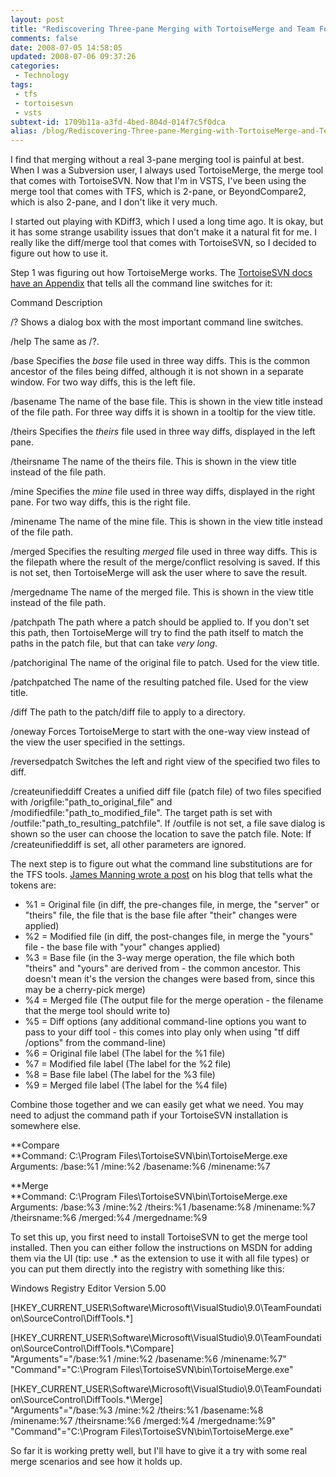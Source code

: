 ```yaml
---
layout: post
title: "Rediscovering Three-pane Merging with TortoiseMerge and Team Foundation Server"
comments: false
date: 2008-07-05 14:58:05
updated: 2008-07-06 09:37:26
categories:
 - Technology
tags:
 - tfs
 - tortoisesvn
 - vsts
subtext-id: 1709b11a-a3fd-4bed-804d-014f7c5f0dca
alias: /blog/Rediscovering-Three-pane-Merging-with-TortoiseMerge-and-Team-Foundation-Server.aspx
---
```



I find that merging without a real 3-pane merging tool is painful at best. When I was a Subversion user, I always used TortoiseMerge, the merge tool that comes with TortoiseSVN. Now that I'm in VSTS, I've been using the merge tool that comes with TFS, which is 2-pane, or BeyondCompare2, which is also 2-pane, and I don't like it very much.

I started out playing with KDiff3, which I used a long time ago. It is okay, but it has some strange usability issues that don't make it a natural fit for me. I really like the diff/merge tool that comes with TortoiseSVN, so I decided to figure out how to use it.

Step 1 was figuring out how TortoiseMerge works. The [TortoiseSVN docs have an Appendix](http://tortoisesvn.net/docs/release/TortoiseMerge_en/tme-automation.html#tme-automation-basics) that tells all the command line switches for it:

Command Description

/?
Shows a dialog box with the most important command line switches.

/help
The same as /?. 

/base
Specifies the _base_ file used in three way diffs. This is the common ancestor of the files being diffed, although it is not shown in a separate window. For two way diffs, this is the left file. 

/basename
The name of the base file. This is shown in the view title instead of the file path. For three way diffs it is shown in a tooltip for the view title. 

/theirs
Specifies the _theirs_ file used in three way diffs, displayed in the left pane. 

/theirsname
The name of the theirs file. This is shown in the view title instead of the file path. 

/mine
Specifies the _mine_ file used in three way diffs, displayed in the right pane. For two way diffs, this is the right file. 

/minename
The name of the mine file. This is shown in the view title instead of the file path. 

/merged
Specifies the resulting _merged_ file used in three way diffs. This is the filepath where the result of the merge/conflict resolving is saved. If this is not set, then TortoiseMerge will ask the user where to save the result. 

/mergedname
The name of the merged file. This is shown in the view title instead of the file path. 

/patchpath
The path where a patch should be applied to. If you don't set this path, then TortoiseMerge will try to find the path itself to match the paths in the patch file, but that can take _very long_. 

/patchoriginal
The name of the original file to patch. Used for the view title. 

/patchpatched
The name of the resulting patched file. Used for the view title. 

/diff
The path to the patch/diff file to apply to a directory. 

/oneway
Forces TortoiseMerge to start with the one-way view instead of the view the user specified in the settings. 

/reversedpatch
Switches the left and right view of the specified two files to diff. 

/createunifieddiff
Creates a unified diff file (patch file) of two files specified with /origfile:"path_to_original_file" and /modifiedfile:"path_to_modified_file". The target path is set with /outfile:"path_to_resulting_patchfile". If /outfile is not set, a file save dialog is shown so the user can choose the location to save the patch file. Note: If /createunifieddiff is set, all other parameters are ignored. 

The next step is to figure out what the command line substitutions are for the TFS tools. [James Manning wrote a post](http://blogs.msdn.com/jmanning/articles/535573.aspx) on his blog that tells what the tokens are:

  * %1 = Original file (in diff, the pre-changes file, in merge, the "server" or "theirs" file, the file that is the base file after "their" changes were applied) 
  * %2 = Modified file (in diff, the post-changes file, in merge the "yours" file - the base file with "your" changes applied) 
  * %3 = Base file (in the 3-way merge operation, the file which both "theirs" and "yours" are derived from - the common ancestor. This doesn't mean it's the version the changes were based from, since this may be a cherry-pick merge) 
  * %4 = Merged file (The output file for the merge operation - the filename that the merge tool should write to) 
  * %5 = Diff options (any additional command-line options you want to pass to your diff tool - this comes into play only when using "tf diff /options" from the command-line) 
  * %6 = Original file label (The label for the %1 file) 
  * %7 = Modified file label (The label for the %2 file) 
  * %8 = Base file label (The label for the %3 file) 
  * %9 = Merged file label (The label for the %4 file) 

Combine those together and we can easily get what we need. You may need to adjust the command path if your TortoiseSVN installation is somewhere else.

**Compare   
**Command: C:\Program Files\TortoiseSVN\bin\TortoiseMerge.exe   
Arguments: /base:%1 /mine:%2 /basename:%6 /minename:%7

**Merge   
**Command: C:\Program Files\TortoiseSVN\bin\TortoiseMerge.exe   
Arguments: /base:%3 /mine:%2 /theirs:%1 /basename:%8 /minename:%7 /theirsname:%6 /merged:%4 /mergedname:%9

To set this up, you first need to install TortoiseSVN to get the merge tool installed. Then you can either follow the instructions on MSDN for adding them via the UI (tip: use .* as the extension to use it with all file types) or you can put them directly into the registry with something like this:

Windows Registry Editor Version 5.00   
  
[HKEY_CURRENT_USER\Software\Microsoft\VisualStudio\9.0\TeamFoundation\SourceControl\DiffTools\.*]   
  
[HKEY_CURRENT_USER\Software\Microsoft\VisualStudio\9.0\TeamFoundation\SourceControl\DiffTools\.*\Compare]   
"Arguments"="/base:%1 /mine:%2 /basename:%6 /minename:%7"   
"Command"="C:\\Program Files\\TortoiseSVN\\bin\\TortoiseMerge.exe"   
  
[HKEY_CURRENT_USER\Software\Microsoft\VisualStudio\9.0\TeamFoundation\SourceControl\DiffTools\.*\Merge]   
"Arguments"="/base:%3 /mine:%2 /theirs:%1 /basename:%8 /minename:%7 /theirsname:%6 /merged:%4 /mergedname:%9"   
"Command"="C:\\Program Files\\TortoiseSVN\\bin\\TortoiseMerge.exe"

So far it is working pretty well, but I'll have to give it a try with some real merge scenarios and see how it holds up.

